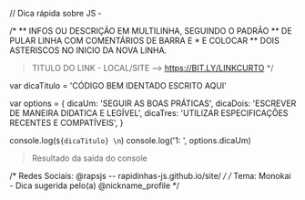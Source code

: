 // Dica rápida sobre JS -  <TITULO DA DICA>

/*
** INFOS OU DESCRIÇÃO EM MULTILINHA, SEGUINDO O PADRÃO
** DE PULAR LINHA COM COMENTÁRIOS DE BARRA E * E COLOCAR
** DOIS ASTERISCOS NO INICIO DA NOVA LINHA.

> TITULO DO LINK - LOCAL/SITE --> https://BIT.LY/LINKCURTO
*/

var dicaTitulo = 'CÓDIGO BEM IDENTADO ESCRITO AQUI'

var options = { 
  dicaUm:   'SEGUIR AS BOAS PRÁTICAS', 
  dicaDois: 'ESCREVER DE MANEIRA DIDATICA E LEGÍVEL', 
  dicaTres: 'UTILIZAR ESPECIFICAÇÕES RECENTES E COMPATÍVEIS', 
}

console.log(`${dicaTitulo} \n`)
console.log('1: ', options.dicaUm)

> Resultado da saída do console

/* Redes Sociais: @rapsjs -- rapidinhas-js.github.io/site/ */
/* Tema: Monokai - Dica sugerida pelo(a) @nickname_profile */